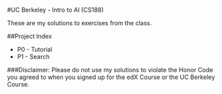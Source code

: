 #UC Berkeley - Intro to AI (CS188)

These are my solutions to exercises from the class.

##Project Index

*	P0 - Tutorial
*	P1 - Search

###Disclaimer: Please do not use my solutions to violate the Honor Code you agreed to when you signed up for the edX Course or the UC Berkeley Course.